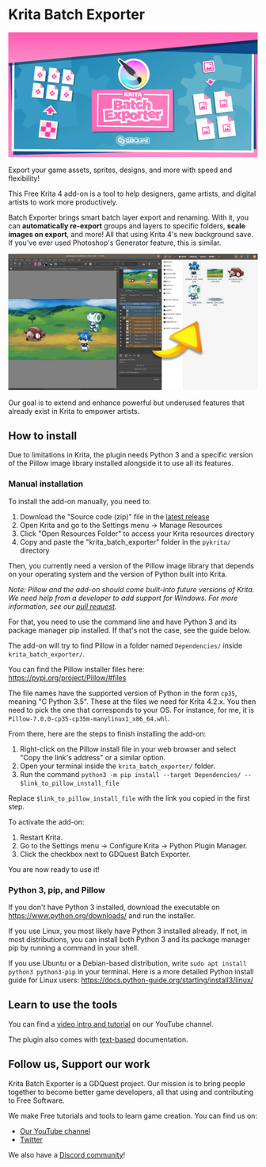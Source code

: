 # Krita Batch Exporter

![Plugin banner image](./img/krita-batch-exporter-banner.svg)

Export your game assets, sprites, designs, and more with speed and flexibility!

This Free Krita 4 add-on is a tool to help designers, game artists, and digital artists to work more productively.

Batch Exporter brings smart batch layer export and renaming. With it, you can **automatically re-export** groups and layers to specific folders, **scale images on export**, and more! All that using Krita 4's new background save. If you've ever used Photoshop's Generator feature, this is similar.

![Plugin demo](https://raw.githubusercontent.com/GDquest/krita-batch-exporter/master/img/krita-art-tools-example.jpg)

Our goal is to extend and enhance powerful but underused features that already exist in Krita to empower artists.

## How to install

Due to limitations in Krita, the plugin needs Python 3 and a specific version of the Pillow image library installed alongside it to use all its features.

### Manual installation

To install the add-on manually, you need to:

1. Download the "Source code (zip)" file in the [latest release](https://github.com/GDQuest/krita-batch-exporter/releases)
1. Open Krita and go to the Settings menu -> Manage Resources
1. Click "Open Resources Folder" to access your Krita resources directory
1. Copy and paste the "krita_batch_exporter" folder in the `pykrita/` directory

Then, you currently need a version of the Pillow image library that depends on your operating system and the version of Python built into Krita.

_Note: Pillow and the add-on should come built-into future versions of Krita. We need help from a developer to add support for Windows. For more information, see our [pull request](https://invent.kde.org/kde/krita/-/merge_requests/116)._

For that, you need to use the command line and have Python 3 and its package manager pip installed. If that's not the case, see the guide below.

The add-on will try to find Pillow in a folder named `Dependencies/` inside `krita_batch_exporter/`.

You can find the Pillow installer files here: https://pypi.org/project/Pillow/#files

The file names have the supported version of Python in the form `cp35`, meaning "C Python 3.5". These at the files we need for Krita 4.2.x. You then need to pick the one that corresponds to your OS. For instance, for me, it is `Pillow-7.0.0-cp35-cp35m-manylinux1_x86_64.whl`.

From there, here are the steps to finish installing the add-on:

1. Right-click on the Pillow install file in your web browser and select "Copy the link's address" or a similar option.
2. Open your terminal inside the `krita_batch_exporter/` folder.
3. Run the command `python3 -m pip install --target Dependencies/ -- $link_to_pillow_install_file`

Replace `$link_to_pillow_install_file` with the link you copied in the first step.

To activate the add-on:

1. Restart Krita.
2. Go to the Settings menu -> Configure Krita -> Python Plugin Manager.
3. Click the checkbox next to GDQuest Batch Exporter.

You are now ready to use it!

### Python 3, pip, and Pillow

If you don't have Python 3 installed, download the executable on https://www.python.org/downloads/ and run the installer.

If you use Linux, you most likely have Python 3 installed already. If not, in most distributions, you can install both Python 3 and its package manager pip by running a command in your shell.

If you use Ubuntu or a Debian-based distribution, write `sudo apt install python3 python3-pip` in your terminal. Here is a more detailed Python install guide for Linux users: https://docs.python-guide.org/starting/install3/linux/

## Learn to use the tools

You can find a [video intro and tutorial](https://youtu.be/jJE5iqE8Q7c) on our YouTube channel.

The plugin also comes with [text-based](https://github.com/GDquest/krita-batch-exporter/blob/master/krita_batch_exporter/Manual.md) documentation.

## Follow us, Support our work

Krita Batch Exporter is a GDQuest project. Our mission is to bring people together to become better game developers, all that using and contributing to Free Software.

We make Free tutorials and tools to learn game creation. You can find us on:

- [Our YouTube channel](https://www.youtube.com/c/gdquest/)
- [Twitter](https://twitter.com/NathanGDquest)

We also have a [Discord community](https://discord.gg/CHYVgar)!
